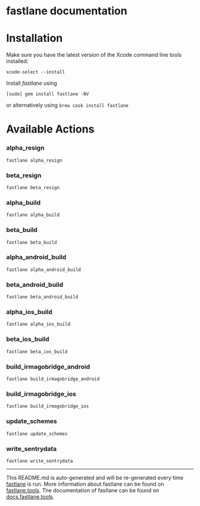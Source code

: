 fastlane documentation
================
# Installation

Make sure you have the latest version of the Xcode command line tools installed:

```
xcode-select --install
```

Install _fastlane_ using
```
[sudo] gem install fastlane -NV
```
or alternatively using `brew cask install fastlane`

# Available Actions
### alpha_resign
```
fastlane alpha_resign
```

### beta_resign
```
fastlane beta_resign
```

### alpha_build
```
fastlane alpha_build
```

### beta_build
```
fastlane beta_build
```

### alpha_android_build
```
fastlane alpha_android_build
```

### beta_android_build
```
fastlane beta_android_build
```

### alpha_ios_build
```
fastlane alpha_ios_build
```

### beta_ios_build
```
fastlane beta_ios_build
```

### build_irmagobridge_android
```
fastlane build_irmagobridge_android
```

### build_irmagobridge_ios
```
fastlane build_irmagobridge_ios
```

### update_schemes
```
fastlane update_schemes
```

### write_sentrydata
```
fastlane write_sentrydata
```


----

This README.md is auto-generated and will be re-generated every time [fastlane](https://fastlane.tools) is run.
More information about fastlane can be found on [fastlane.tools](https://fastlane.tools).
The documentation of fastlane can be found on [docs.fastlane.tools](https://docs.fastlane.tools).
